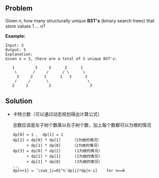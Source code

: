 ## Problem

Given *n*, how many structurally unique **BST's** (binary search trees) that store values 1 ... *n*?

**Example:**

```
Input: 3
Output: 5
Explanation:
Given n = 3, there are a total of 5 unique BST's:

   1         3     3      2      1
    \       /     /      / \      \
     3     2     1      1   3      2
    /     /       \                 \
   2     1         2                 3
```



## Solution

* 卡特兰数（可以通过动态规划得出计算公式）

  总数应该是左子树个数乘以右子树个数，加上每个数都可以为根的情况

  ```
  dp[0] = 1 ,  dp[1] = 1
  dp[2] = dp[0] * dp[1]     （1为根的情况）
        + dp[1] * dp[0]     （2为根的情况）
  dp[3] = dp[0] * dp[2]      (1为根的情况)
        + dp[1] * dp[1]      (2为根的情况)
        + dp[2] * dp[0]      (3为根的情况) 
  ...
  dp[n+1] = `\sum_{i=0}^n`dp[i]*dp[n-i]    for n>=0
  ```

